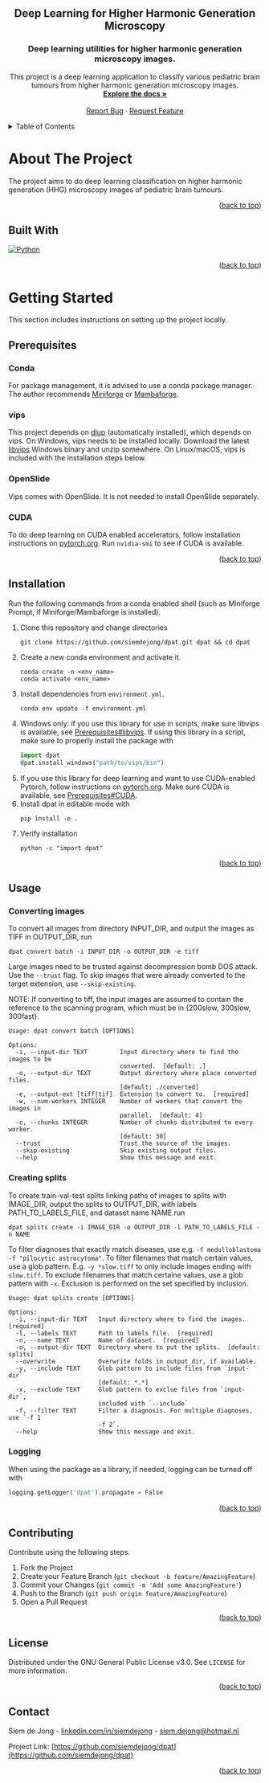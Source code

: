 <!-- This file incorporates work covered by the following copyright and permission notice:

    Copyright (c) 2021 Othneil Drew

    Permission is hereby granted, free of charge, to any person obtaining a copy
    of this software and associated documentation files (the "Software"), to deal
    in the Software without restriction, including without limitation the rights
    to use, copy, modify, merge, publish, distribute, and/or sell
    copies of the Software, and to permit persons to whom the Software is
    furnished to do so, subject to the following conditions:

    The above copyright notice and this permission notice shall be included in all
    copies or substantial portions of the Software.

    THE SOFTWARE IS PROVIDED "AS IS", WITHOUT WARRANTY OF ANY KIND, EXPRESS OR
    IMPLIED, INCLUDING BUT NOT LIMITED TO THE WARRANTIES OF MERCHANTABILITY,
    FITNESS FOR A PARTICULAR PURPOSE AND NONINFRINGEMENT. IN NO EVENT SHALL THE
    AUTHORS OR COPYRIGHT HOLDERS BE LIABLE FOR ANY CLAIM, DAMAGES OR OTHER
    LIABILITY, WHETHER IN AN ACTION OF CONTRACT, TORT OR OTHERWISE, ARISING FROM,
    OUT OF OR IN CONNECTION WITH THE SOFTWARE OR THE USE OR OTHER DEALINGS IN THE
    SOFTWARE.
""" -->

<a name="readme-top"></a>

<!-- PROJECT SHIELDS -->
<!-- [![Contributors][contributors-shield]][contributors-url] -->
<!-- [![Forks][forks-shield]][forks-url] -->
<!-- [![Stargazers][stars-shield]][stars-url] -->
<!-- [![Issues][issues-shield]][issues-url] -->
<!-- [![GNU License][license-shield]][license-url] -->
<!-- [![LinkedIn][linkedin-shield]][linkedin-url] -->



<!-- PROJECT LOGO -->
<br />
<div align="center">
  <!-- <a href="https://github.com/siemdejong/shg-strain-stress">
    <img src="images/skinstression-logo.png" alt="Logo" width="80" height="80">
  </a> -->


<h2 align="center">Deep Learning for Higher Harmonic Generation Microscopy</h2>
<h3 align="center">Deep learning utilities for higher harmonic generation microscopy images.</h3>

  <p align="center">
    This project is a deep learning application to classify various pediatric brain tumours from higher harmonic generation microscopy images.
    <br />
    <a href="https://siemdejong.github.io/dpat"><strong>Explore the docs »</strong></a>
    <br />
    <br />
    <!-- <a href="https://github.com/siemdejong/dpat">View Demo</a>
    · -->
    <a href="https://github.com/siemdejong/dpat/issues">Report Bug</a>
    ·
    <a href="https://github.com/siemdejong/dpat/issues">Request Feature</a>
  </p>
</div>



<!-- TABLE OF CONTENTS -->
<details>
  <summary>Table of Contents</summary>
  <ol>
    <li>
      <a href="#about-the-project">About The Project</a>
      <ul>
        <li><a href="#built-with">Built With</a></li>
      </ul>
    </li>
    <li>
      <a href="#getting-started">Getting Started</a>
      <ul>
        <li><a href="#prerequisites">Prerequisites</a></li>
        <li><a href="#installation">Installation</a></li>
      </ul>
    </li>
    <li><a href="#usage">Usage</a></li>
    <!-- <li><a href="#roadmap">Roadmap</a></li> -->
    <li><a href="#contributing">Contributing</a></li>
    <li><a href="#license">License</a></li>
    <li><a href="#contact">Contact</a></li>
    <li><a href="#acknowledgments">Acknowledgments</a></li>
  </ol>
</details>



<!-- ABOUT THE PROJECT -->
# About The Project

<!-- [![Product Name Screen Shot][product-screenshot]](https://example.com) -->

The project aims to do deep learning classification on higher harmonic generation (HHG) microscopy images of pediatric brain tumours.

<p align="right">(<a href="#readme-top">back to top</a>)</p>



## Built With

[![Python][Python]][Python-url]
<!-- [![PyTorch][PyTorch]][Pytorch-url]
[![TensorFlow][TensorFlow]][TensorFlow-url]
[![Optuna][Optuna]][Optuna-url]
[![scikit-learn][scikit-learn]][scikit-learn-url]
[![Numpy][Numpy]][Numpy-url]
[![scipy][scipy]][scipy-url]
[![Hydra][Hydra]][Hydra-url]
[![Jupyter][Jupyter]][Jupyter-url]
[![tqdm][tqdm]][tqdm-url]
[![matplotlib][matplotlib]][matplotlib-url]
[![plotly][plotly]][plotly-url]
[![pyimq][pyimq]][pyimq-url] -->


<p align="right">(<a href="#readme-top">back to top</a>)</p>



<!-- GETTING STARTED -->
# Getting Started

This section includes instructions on setting up the project locally.

## Prerequisites

### Conda
For package management, it is advised to use a conda package manager.
The author recommends [Miniforge](https://github.com/conda-forge/miniforge) or [Mambaforge](https://github.com/conda-forge/miniforge).

### vips
This project depends on [dlup](https://github.com/NKI-AI/dlup) (automatically installed), which depends on vips.
On Windows, vips needs to be installed locally.
Download the latest [libvips](https://github.com/libvips/libvips/releases) Windows binary and unzip somewhere.
On Linux/macOS, vips is included with the installation steps below.

### OpenSlide
Vips comes with OpenSlide.
It is not needed to install OpenSlide separately.

### CUDA
To do deep learning on CUDA enabled accelerators, follow installation instructions on [pytorch.org](https://pytorch.org/get-started).
Run `nvidia-smi` to see if CUDA is available.

<p align="right">(<a href="#readme-top">back to top</a>)</p>

## Installation
Run the following commands from a conda enabled shell (such as Miniforge Prompt, if Miniforge/Mambaforge is installed).

1.  Clone this repository and change directories
    ```
    git clone https://github.com/siemdejong/dpat.git dpat && cd dpat
    ```
1.  Create a new conda environment and activate it.
    ```
    conda create -n <env_name>
    conda activate <env_name>
    ```
1.  Install dependencies from `environment.yml`.
    ```
    conda env update -f environment.yml
    ```
1.  Windows only: if you use this library for use in scripts, make sure libvips is available, see <a href="#libvips">Prerequisites#libvips</a>.
    If using this library in a script, make sure to properly install the package with
    ```python
    import dpat
    dpat.install_windows("path/to/vips/bin")
    ```
1.  If you use this library for deep learning and want to use CUDA-enabled Pytorch,
    follow instructions on [pytorch.org](https://pytorch.org/get-started).
    Make sure CUDA is available, see <a href="#cuda">Prerequisites#CUDA</a>.
1.  Install dpat in editable mode with
    ```
    pip install -e .
    ```
1.  Verify installation
    ```
    python -c "import dpat"
    ```
<!-- 1.  Check if CUDA is available for the installed Pytorch distribution.
    In a Python shell, execute
    ```python
    import torch
    torch.cuda.is_available()
    ```
    If `false`, install Pytorch following its documentation. -->

<p align="right">(<a href="#readme-top">back to top</a>)</p>

<!-- USAGE EXAMPLES -->
## Usage

### Converting images
To convert all images from directory INPUT_DIR, and output the images as TIFF in OUTPUT_DIR, run
```
dpat convert batch -i INPUT_DIR -o OUTPUT_DIR -e tiff
```
Large images need to be trusted against decompression bomb DOS attack.
Use the `--trust` flag.
To skip images that were already converted to the target extension, use `--skip-existing`.

NOTE: If converting to tiff, the input images are assumed to contain the reference to the scanning program, which must be in {200slow, 300slow, 300fast}.

```
Usage: dpat convert batch [OPTIONS]

Options:
  -i, --input-dir TEXT         Input directory where to find the images to be
                               converted.  [default: .]
  -o, --output-dir TEXT        Output directory where place converted files.
                               [default: ./converted]
  -e, --output-ext [tiff|tif]  Extension to convert to.  [required]
  -w, --num-workers INTEGER    Number of workers that convert the images in
                               parallel.  [default: 4]
  -c, --chunks INTEGER         Number of chunks distributed to every worker.
                               [default: 30]
  --trust                      Trust the source of the images.
  --skip-existing              Skip existing output files.
  --help                       Show this message and exit.
```

### Creating splits
To create train-val-test splits linking paths of images to splits with IMAGE_DIR, output the splits to OUTPUT_DIR, with labels PATH_TO_LABELS_FILE, and dataset name NAME run
```
dpat splits create -i IMAGE_DIR -o OUTPUT_DIR -l PATH_TO_LABELS_FILE -n NAME
```

To filter diagnoses that exactly match diseases, use e.g. `-f medulloblastoma -f "pilocytic astrocytoma"`.
To filter filenames that match certain values, use a glob pattern.
E.g. `-y *slow.tiff` to only include images ending with `slow.tiff`.
To exclude filenames that match certaine values, use a glob pattern with `-x`.
Exclusion is performed on the set specified by inclusion.

```
Usage: dpat splits create [OPTIONS]

Options:
  -i, --input-dir TEXT   Input directory where to find the images.  [required]
  -l, --labels TEXT      Path to labels file.  [required]
  -n, --name TEXT        Name of dataset.  [required]
  -o, --output-dir TEXT  Directory where to put the splits.  [default: splits]
  --overwrite            Overwrite folds in output dir, if available.
  -y, --include TEXT     Glob pattern to include files from `input-dir`
                         [default: *.*]
  -x, --exclude TEXT     Glob pattern to exclue files from `input-dir`,
                         included with `--include`
  -f, --filter TEXT      Filter a diagnosis. For multiple diagnoses, use `-f 1
                         -f 2`.
  --help                 Show this message and exit.
```

### Logging
When using the package as a library, if needed, logging can be turned off with
```python
logging.getLogger('dpat').propagate = False
```

<!-- _For more examples, please refer to the [documentation](https://siemdejong.github.io/shg-strain-stress)._ -->

<p align="right">(<a href="#readme-top">back to top</a>)</p>

<!-- ## Documentation
Documentation is hosted by Github Pages.
Docs are automatically created from docstrings.
Subsequently run
```sh
cd docs
sphinx-apidoc -o src ../src
make html
```
to update the documentation. -->

<!-- ROADMAP -->
<!-- ## Roadmap

- [x] Hyperparameter optimization with Optuna
- [x] Model training with Pytorch
- [ ] Inference
- [ ] Explainable AI
- [ ] Documentation

See the [open issues](https://github.com/siemdejong/shg-strain-stress/issues) for a full list of proposed features (and known issues).

<p align="right">(<a href="#readme-top">back to top</a>)</p> -->



<!-- CONTRIBUTING -->
## Contributing
Contribute using the following steps.
1. Fork the Project
2. Create your Feature Branch (`git checkout -b feature/AmazingFeature`)
3. Commit your Changes (`git commit -m 'Add some AmazingFeature'`)
4. Push to the Branch (`git push origin feature/AmazingFeature`)
5. Open a Pull Request

<p align="right">(<a href="#readme-top">back to top</a>)</p>

<!-- ETYMOLOGY -->
<!-- ## Etymology
Skinstression is a combination of skin, stress and regression.
Second-harmonic generation images and their corresponding stress curves form the basis of the regression task. -->


<!-- LICENSE -->
## License

Distributed under the GNU General Public License v3.0. See `LICENSE` for more information.

<p align="right">(<a href="#readme-top">back to top</a>)</p>



<!-- CONTACT -->
## Contact

Siem de Jong - [linkedin.com/in/siemdejong](https://www.linkedin.com/in/siemdejong/) - siem.dejong@hotmail.nl

Project Link: [https://github.com/siemdejong/dpat](https://github.com/siemdejong/dpat)

<p align="right">(<a href="#readme-top">back to top</a>)</p>



<!-- ACKNOWLEDGMENTS -->
<!-- ## Acknowledgments

* []()
* []()
* []()

<p align="right">(<a href="#readme-top">back to top</a>)</p> -->



<!-- MARKDOWN LINKS & IMAGES -->
<!-- https://www.markdownguide.org/basic-syntax/#reference-style-links -->
[contributors-shield]: https://img.shields.io/github/contributors/siemdejong/shg-strain-stress.svg?style=for-the-badge
[contributors-url]: https://github.com/siemdejong/shg-strain-stress/graphs/contributors
[forks-shield]: https://img.shields.io/github/forks/siemdejong/shg-strain-stress.svg?style=for-the-badge
[forks-url]: https://github.com/siemdejong/shg-strain-stress/network/members
[stars-shield]: https://img.shields.io/github/stars/siemdejong/shg-strain-stress.svg?style=for-the-badge
[stars-url]: https://github.com/siemdejong/shg-strain-stress/stargazers
[issues-shield]: https://img.shields.io/github/issues/siemdejong/shg-strain-stress.svg?style=for-the-badge
[issues-url]: https://github.com/siemdejong/shg-strain-stress/issues
[license-shield]: https://img.shields.io/github/license/siemdejong/shg-strain-stress.svg?style=for-the-badge
[license-url]: https://github.com/siemdejong/shg-strain-stress/blob/main/LICENSE
[linkedin-shield]: https://img.shields.io/badge/-LinkedIn-black.svg?style=for-the-badge&logo=linkedin&colorB=555
[linkedin-url]: https://linkedin.com/in/siemdejong
[product-screenshot]: images/screenshot.png
[Next.js]: https://img.shields.io/badge/next.js-000000?style=for-the-badge&logo=nextdotjs&logoColor=white
[Next-url]: https://nextjs.org/
[PyTorch]: https://img.shields.io/badge/PyTorch-EE4C2C?style=for-the-badge&logo=pytorch&logoColor=white
[PyTorch-url]: https://www.tensorflow.org/
[pyimq]: https://img.shields.io/badge/pyimq-1689a0?style=for-the-badge&logo=pyimq&logoColor=white
[pyimq-url]: https://github.com/sakoho81/pyimagequalityranking
[TensorFlow]: https://img.shields.io/badge/TensorFlow-FF6F00?style=for-the-badge&logo=tensorflow&logoColor=white
[TensorFlow-url]: https://pytorch.org
[Python]: https://img.shields.io/badge/Python-3776AB?style=for-the-badge&logo=python&logoColor=white
[Python-url]: https://python.org
[Numpy]: https://img.shields.io/badge/Numpy-013243?style=for-the-badge&logo=numpy&logoColor=white
[Numpy-url]: https://numpy.org/index.html
[Optuna]: https://img.shields.io/badge/-Optuna-483D8B?style=for-the-badge&logo=optuna&logoColor=white
[Optuna-url]: https://optuna.org/
[scikit-learn]: https://img.shields.io/badge/scikit%20learn-F7931E?style=for-the-badge&logo=scikit-learn&logoColor=white
[scikit-learn-url]: https://scikit-learn.org/stable/index.html
[Hydra]: https://img.shields.io/badge/hydra-87CEEB?style=for-the-badge&logo=hydra&logoColor=white
[Hydra-url]: https://hydra.cc/docs/intro/
[Jupyter]: https://img.shields.io/badge/jupyter-F37626?style=for-the-badge&logo=jupyter&logoColor=white
[Jupyter-url]: https://jupyter.org/
[tqdm]: https://img.shields.io/badge/tqdm-FFC107?style=for-the-badge&logo=tqdm&logoColor=white
[tqdm-url]: https://tqdm.github.io/
[matplotlib]: https://img.shields.io/badge/matplotlib-white?style=for-the-badge&logo=matplotlib&logoColor=white
[matplotlib-url]: https://matplotlib.org/
[plotly]: https://img.shields.io/badge/plotly-3F4F75?style=for-the-badge&logo=plotly&logoColor=white
[plotly-url]: https://plotly.com/python/
[scipy]: https://img.shields.io/badge/scipy-8CAAE6?style=for-the-badge&logo=scipy&logoColor=white
[scipy-url]: https://scipy.org/
[React.js]: https://img.shields.io/badge/React-20232A?style=for-the-badge&logo=react&logoColor=61DAFB
[React-url]: https://reactjs.org/
[Vue.js]: https://img.shields.io/badge/Vue.js-35495E?style=for-the-badge&logo=vuedotjs&logoColor=4FC08D
[Vue-url]: https://vuejs.org/
[Angular.io]: https://img.shields.io/badge/Angular-DD0031?style=for-the-badge&logo=angular&logoColor=white
[Angular-url]: https://angular.io/
[Svelte.dev]: https://img.shields.io/badge/Svelte-4A4A55?style=for-the-badge&logo=svelte&logoColor=FF3E00
[Svelte-url]: https://svelte.dev/
[Laravel.com]: https://img.shields.io/badge/Laravel-FF2D20?style=for-the-badge&logo=laravel&logoColor=white
[Laravel-url]: https://laravel.com
[Bootstrap.com]: https://img.shields.io/badge/Bootstrap-563D7C?style=for-the-badge&logo=bootstrap&logoColor=white
[Bootstrap-url]: https://getbootstrap.com
[JQuery.com]: https://img.shields.io/badge/jQuery-0769AD?style=for-the-badge&logo=jquery&logoColor=white
[JQuery-url]: https://jquery.com
